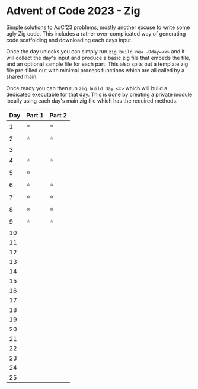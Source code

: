# Advent of Code 2023 - Zig

Simple solutions to AoC'23 problems, mostly another excuse to write some ugly Zig code.
This includes a rather over-complicated way of generating code scaffolding and downloading each days input.

Once the day unlocks you can simply run `zig build new -Dday=<x>` and it will collect the day's input and produce a basic zig file that embeds the file, and an optional sample file for each part.
This also spits out a template zig file pre-filled out with minimal process functions which are all called by a shared main.

Once ready you can then run `zig build day_<x>` which will build a dedicated executable for that day. This is done by creating a private module locally using each day's main zig file which has the required methods.


| Day | Part 1 | Part 2 |
| - | - | - |
| 1 | :star: | :star: |
| 2 | :star: | :star: |
| 3 |  |  |
| 4 | :star: | :star: |
| 5 | :star: | |
| 6 | :star: | :star: |
| 7 | :star: | :star: |
| 8 | :star: | :star: |
| 9 | :star: | :star: |
| 10 |  |  |
| 11 |  |  |
| 12 |  |  |
| 13 |  |  |
| 14 |  |  |
| 15 |  |  |
| 16 |  |  |
| 17 |  |  |
| 18 |  |  |
| 19 |  |  |
| 20 |  |  |
| 21 |  |  |
| 22 |  |  |
| 23 |  |  |
| 24 |  |  |
| 25 |  |  |
